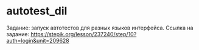# autotest_dil
Задание: запуск автотестов для разных языков интерфейса.
Ссылка на задание: https://stepik.org/lesson/237240/step/10?auth=login&unit=209628
